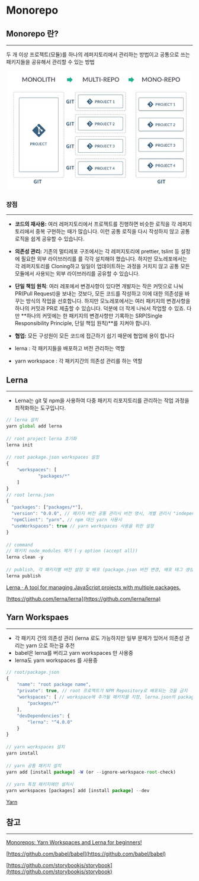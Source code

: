# Monorepo

## Monorepo 란?

---

두 개 이상 프로젝트(모듈)를 하나의 레퍼지토리에서 관리하는 방법이고 공통으로 쓰는 패키지들을 공유해서 관리할 수 있는 방법

![monorepo.png](images/monorepo.png)

### 장점

---

- **코드의 재사용:** 여러 레퍼지토리에서 프로젝트를 진행하면 비슷한 로직을 각 레퍼지토리에서 중복 구현하는 때가 많습니다. 이런 공통 로직을 다시 작성하지 않고 공통 로직을 쉽게 공유할 수 있습니다.
- **의존성 관리:** 기존의 멀티레포 구조에서는 각 레퍼지토리에 prettier, tslint 등 설정에 필요한 외부 라이브러리를 를 각각 설치해야 했습니다. 하지만 모노레포에서는 각 레퍼지토리를 Cloning하고 일일이 업데이트하는 과정을 거치지 않고 공통 모든 모듈에서 사용되는 외부 라이브러리를 공유할 수 있습니다.
- **단일 책임 원칙**: 여러 레포에서 변경사항이 있다면 개발자는 작은 커밋으로 나눠 PR(Pull Request)을 보내는 것보다, 모든 코드를 작성하고 이에 대한 의존성을 바꾸는 방식의 작업을 선호합니다. 하지만 모노레포에서는 여러 패키지의 변경사항을 하나의 커밋과 PR로 제출할 수 있습니다. 덕분에 더 작게 나눠서 작업할 수 있죠. 다만 **하나의 커밋에는 한 패키지의 변경사항만 기록하는 SRP(Single Responsibility Principle, 단일 책임 원칙)**를 지켜야 합니다.
- **협업:** 모든 구성원이 모든 코드에 접근하기 쉽기 때문에 협업에 용이 합니다

- lerna : 각 패키지들을 배포하고 버전 관리하는 역할
- yarn workspace : 각 패키지간의 의존성 관리를 하는 역할

## **Lerna**

---

- Lerna는 git 및 npm을 사용하여 다중 패키지 리포지토리를 관리하는 작업 과정을 최적화하는 도구입니다.

```javascript
// lerna 설치
yarn global add lerna

// root project lerna 초기화
lerna init

// root package.json workspaces 설정
{
	"workspaces": [
    		"packages/*"
	]
}
// root lerna.json
{
  "packages": ["packages/*"],
  "version": "0.0.0", // 패키지 버전 공통 관리시 버전 명시, 개별 관리시 "independent"
  "npmClient": "yarn", // npm 대신 yarn 사용시
  "useWorkspaces": true // yarn workspaces 사용을 위한 설정
}

// command
// 패키지 node_modules 제거 (-y option (accept all))
lerna clean -y

// publish, 각 패키지별 버전 설정 및 배포 (package.json 버전 변경, 배포 태그 생성)
lerna publish

```

[Lerna · A tool for managing JavaScript projects with multiple packages.](https://lerna.js.org/)

[https://github.com/lerna/lerna](https://github.com/lerna/lerna)

## Yarn Workspaes

---

- 각 패키지 간의 의존성 관리 (lerna 로도 가능하지만 일부 문제가 있어서 의존성 관리는 yarn 으로 하는걸 추천
- babel은 lerna를 버리고 yarn workspaces 만 사용중
- lerna도 yarn workspaces 를 사용중

```javascript
// root/package.json
{
	"name": "root package name",
	"private": true, // root 프로젝트가 NPM Repository로 배포되는 것을 금지
	"workspaces": [ // workspace에 추가될 패키지를 지정, lerna.json의 packages 경로와 일치
		"packages/*"
	],
	"devDependencies": {
		"lerna": "^4.0.0"
	}
}

// yarn workspaces 설치
yarn install

// yarn 공통 패키지 설치
yarn add [install package] -W (or --ignore-workspace-root-check)

// yarn 특정 패키지에만 설치시
yarn workspaces [packages] add [install package] --dev
```

[Yarn](https://classic.yarnpkg.com/lang/en/docs/workspaces/)

## 참고

---

[Monorepos: Yarn Workspaces and Lerna for beginners!](https://www.youtube.com/watch?v=hNJROosGexA)

[https://github.com/babel/babel](https://github.com/babel/babel)

[https://github.com/storybookjs/storybook](https://github.com/storybookjs/storybook)
